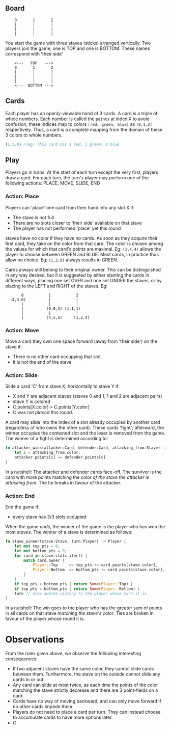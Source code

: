 ## Board
```
	0		1		2
	|		|		|
	|		|		|
	|		|		|
```

You start the game with three staves (sticks) arranged vertically.
Two players join the game, one is TOP and one is BOTTOM. These names correspond with 'their side'
```
    <---   TOP   --->
	0		1		2
	|		|		|
	|		|		|
	|		|		|
	<---  BOTTOM --->
```
## Cards
Each player has an openly-viewable hand of 3 cards.
A card is a triple of whole numbers. Each number is called the `points` at index X
to avoid confusion, these indices map to colors `[red, green, blue]` as `[0,1,2]` respectively. 
Thus, a card is a complete mapping from the domain of these 3 colors to whole numbers.
```rust
(1,5,0) //eg: This card has 1 red, 5 green, 0 blue
```

## Play
Players go in turns. At the start of each turn except the very first, players draw a card.
For each turn, the turn's player may perform one of the following actions: PLACE, MOVE, SLIDE, END

### Action: Place
Players can 'place' one card from their hand into any slot X if:
* The stave is not full
* There are no slots closer to 'their side' available on that stave
* The player has not performed 'place' yet this round

staves have no color if they have no cards. As soon as they acquire their first card, they take on the color from that card. The color is chosen among the values for which that card's points are maximal. Eg: `(1,4,4)` allows the player to choose between GREEN and BLUE. Most cards, in practice thus allow no choice. Eg: `(1,2,0)` always results in GREEN.

Cards always still belong to their original owner. This can be distinguished in any way desired, but it is suggested by either slanting the cards in different ways, placing one set OVER and one set UNDER the staves, or by placing to the LEFT and RIGHT of the staves. Eg:
```
       0           1           2
  (4,3,0)          |           |
       |           |           |
       |          (0,0,5) (1,1,1)
       |           |           |
       |          (4,5,5)     (1,2,4)
```

### Action: Move
Move a card they own one space forward (away from 'their side') on the stave if:
* There is no other card occupying that slot
* it is not the end of the stave


### Action: Slide
Slide a card 'C' from stave X, horizontally to stave Y if:
* X and Y are adjacent staves (staves 0 and 1, 1 and 2 are adjacent pairs)
* stave Y is colored
* C.points[X.color] > C.points[Y.color]
* C was not _placed_ this round.

A card may slide into the index of a slot already occupied by another card (regardless of who owns the other card). These cards 'fight'; afterward, the winner occupies the contested slot and the loser is removed from the game.
The winner of a fight is determined according to:

```rust
fn attacker_wins(attacker:Card, defender:Card, attacking_from:Stave) -> bool {
	let c = attacking_from.color;
	attacker.points[c] >= defender.points[c]
}
```
In a nutshell: The attacker and defender cards face-off. The survivor is the card with more points matching the color _of the stave the attacker is attacking from_. The tie breaks in favour of the attacker.


### Action: End
End the game if:
* every stave has 3/3 slots occupied

When the game _ends_, the winner of the game is the player who has won the most _staves_. The winner of a stave is determined as follows:

```rust
fn stave_winner(stave:Stave, turn:Player) -> Player {
	let mut top_pts = 0;
	let mut bottom_pts = 0;
	for card in stave.slots.iter() {
		match card.owner {
			Player::Top     => top_pts += card.points[stave.color],
			Player::Bottom  => bottom_pts += card.points[stave.color],
		}
	}
	if top_pts > bottom_pts { return Some(Player::Top) }
	if top_pts < bottom_pts { return Some(Player::Bottom) }
	turn // draw awards victory to the player whose turn it is
}
```
In a nutshell: The win goes to the player who has the greater sum of points in all cards on that stave _matching the stave's color_. Ties are broken in favour of the player whose round it is.

# Observations

From the rules given above, we observe the following interesting consequences:
* If two adjacent staves have the same color, they cannot slide cards between them. Furthermore, the stave on the outside cannot slide any cards in or out.
* Any card can slide at most twice, as each time the points of the color matching the stave strictly decrease and there are 3 point-fields on a card.
* Cards have no way of moving backward, and can only move forward if no other cards impede them.
* Players do not need to place a card per turn. They can instead choose to accumulate cards to have more options later.
* C
<!-- 

# GRAVEYARD
 The color chosen is according to the following function:
```rust

fn color(card: Card, stave: Stave) -> Color {
	if let Some(c) = card.single_max() {
		c
	} else if let Some(c) = card.single_min() {
		c
	} else {
		stave.index as Color
	}
}
``` -->